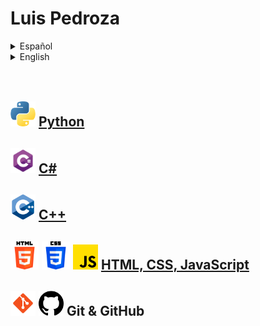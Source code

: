 # Luis Pedroza
<details>
  <summary>Español</summary>

### Ingeniero en comunicaciones y electrónica. 
### Trabajando actualmente en [Net Guard](https://github.com/Luis-Pedroza/Net_Guard) y [Pic Management](https://github.com/Luis-Pedroza/Pic_Management)
### Actualmente con experiencia en:

</details>
<details>
  <summary>English</summary>
  
### Engineer in communications and electronics.
### I’m currently working on [Net Guard](https://github.com/Luis-Pedroza/Net_Guard) and [Pic Management](https://github.com/Luis-Pedroza/Pic_Management)
### Currently with experience in:
</details>
<br>
<br>


## <img src = "./assets/python.png" width="40" /> [Python](https://github.com/Luis-Pedroza/Python)

## <img src = "./assets/c_sharp.png" width = "40" /> [C#](https://github.com/Luis-Pedroza/votaciones)

## <img src = "./assets/cpp.png" width = "40" /> [C++](https://github.com/Luis-Pedroza/Cpp)

## <img src = "./assets/html.png" width = "45"> <img src = "./assets/css.png" width = "45"/> <img src = "./assets/js.png" width = "40"/> [HTML, CSS, JavaScript](https://github.com/Luis-Pedroza/Frontend)

## <img src = "./assets/git.png" width = "40"/> <img src = "./assets/GitHub.png" width = "40"/> Git & GitHub
